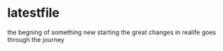 # latestfile
the begning of something new
starting the great changes in  realife goes through the journey
